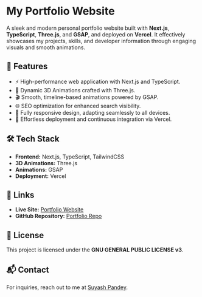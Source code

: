 # My Portfolio Website

A sleek and modern personal portfolio website built with **Next.js**, **TypeScript**, **Three.js**, and **GSAP**, and deployed on **Vercel**. It effectively showcases my projects, skills, and developer information through engaging visuals and smooth animations.

## 🚀 Features
- ⚡ High-performance web application with Next.js and TypeScript.
- 🎥 Dynamic 3D Animations crafted with Three.js.
- 🎬 Smooth, timeline-based animations powered by GSAP.
- 🌐 SEO optimization for enhanced search visibility.
- 📱 Fully responsive design, adapting seamlessly to all devices.
- 🔄 Effortless deployment and continuous integration via Vercel.

## 🛠 Tech Stack
- **Frontend:** Next.js, TypeScript, TailwindCSS
- **3D Animations:** Three.js
- **Animations:** GSAP
- **Deployment:** Vercel

## 🔗 Links
- **Live Site:** [Portfolio Website](https://portfolio-shubhamkumar-six.vercel.app/)
- **GitHub Repository:** [Portfolio Repo](https://github.com/shubham79a/portfolio)

## 📜 License  
This project is licensed under the **GNU GENERAL PUBLIC LICENSE v3**.

## 📬 Contact
For inquiries, reach out to me at [Suyash Pandey](mailto\:shubh79.nolan@gmail.com).


